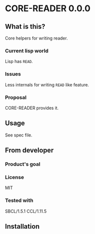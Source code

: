 # CORE-READER 0.0.0
## What is this?
Core helpers for writing reader.
### Current lisp world
Lisp has `READ`.
### Issues
Less internals for writing `READ` like feature.
### Proposal
CORE-READER provides it.
## Usage
See spec file.
## From developer

### Product's goal

### License
MIT
### Tested with
SBCL/1.5.1
CCL/1.11.5
## Installation

